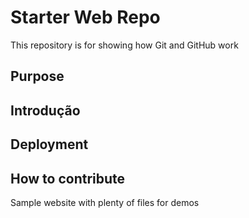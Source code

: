 # Starter Web Repo

This repository is for showing how Git and GitHub work

## Purpose

## Introdução

## Deployment

## How to contribute

Sample website with plenty of files for demos